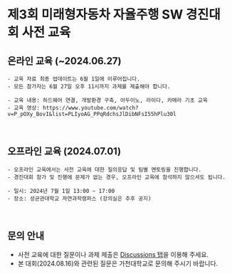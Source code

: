 # 제3회 미래형자동차 자율주행 SW 경진대회 사전 교육

## 온라인 교육 (~2024.06.27)
```
- 교육 자료 최종 업데이트는 6월 1일에 이루어집니다.
- 모든 참가자는 6월 27일 오후 11시까지 과제를 제출해야 합니다.

- 교육 내용: 하드웨어 연결, 개발환경 구축, 아두이노, 라이다, 카메라 기초 교육 
- 교육 영상: https://www.youtube.com/watch?v=P_pOXy_BovI&list=PLIyoAG_PPqRdchsJlDibNFsI55hPlu30l
```
</br>

## 오프라인 교육 (2024.07.01)
```
- 오프라인 교육에서는 사전 교육에 대한 질의응답 및 팀별 멘토링을 진행합니다.
- 경진대회 참가 및 진행에 문제가 없는 경우, 오프라인 교육에 참석하지 않으셔도 됩니다.

- 일시: 2024년 7월 1일 13:00 ~ 17:00
- 장소: 성균관대학교 자연과학캠퍼스 (강의실은 추후 공지) 
```
</br>

## 문의 안내
- 사전 교육에 대한 질문이나 과제 제출은 [Discussions 탭](https://github.com/SKKUAutoLab/FutureCar_AutoDriving_SW_Competition/discussions)을 이용해 주세요.
- 본 대회(2024.08.16)와 관련된 질문은 가천대학교로 문의해 주시기 바랍니다.
